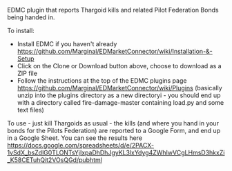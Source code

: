 EDMC plugin that reports Thargoid kills and related Pilot Federation Bonds
being handed in.

To install: 
* Install EDMC if you haven't already https://github.com/Marginal/EDMarketConnector/wiki/Installation-&-Setup
* Click on the Clone or Download button above, choose to download as a ZIP file
* Follow the instructions at the top of the EDMC plugins page https://github.com/Marginal/EDMarketConnector/wiki/Plugins (basically unzip into the plugins directory as a new directoryi - you should end up with a directory called fire-damage-master containing load.py and some text files)

To use - just kill Thargoids as usual - the kills (and where you hand in your
bonds for the Pilots Federation) are reported to a Google Form, and end up in 
a Google Sheet. You can see the results here https://docs.google.com/spreadsheets/d/e/2PACX-1vSdX_bsZdlG0TLONTsYjIxpaDhDhJgyKL3lxYdyg4ZWhIwVCgLHmsD3hkxZi_K58CETuhQit2VOsQGd/pubhtml

